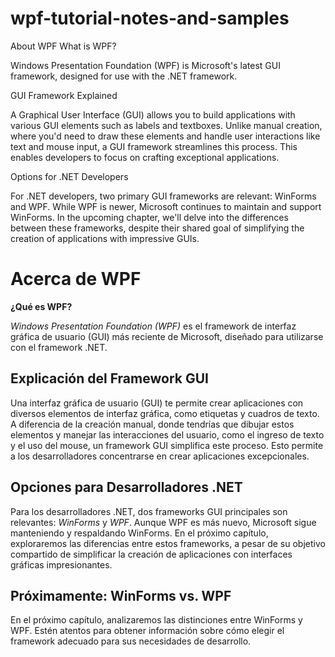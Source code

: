 # wpf-tutorial-notes-and-samples
About WPF
What is WPF?

Windows Presentation Foundation (WPF) is Microsoft's latest GUI framework, designed for use with the .NET framework.

GUI Framework Explained

A Graphical User Interface (GUI) allows you to build applications with various GUI elements such as labels and textboxes. Unlike manual creation, where you'd need to draw these elements and handle user interactions like text and mouse input, a GUI framework streamlines this process. This enables developers to focus on crafting exceptional applications.

Options for .NET Developers

For .NET developers, two primary GUI frameworks are relevant: WinForms and WPF. While WPF is newer, Microsoft continues to maintain and support WinForms. In the upcoming chapter, we'll delve into the differences between these frameworks, despite their shared goal of simplifying the creation of applications with impressive GUIs.

# Acerca de WPF

**¿Qué es WPF?**

*Windows Presentation Foundation (WPF)* es el framework de interfaz gráfica de usuario (GUI) más reciente de Microsoft, diseñado para utilizarse con el framework .NET.

## Explicación del Framework GUI

Una interfaz gráfica de usuario (GUI) te permite crear aplicaciones con diversos elementos de interfaz gráfica, como etiquetas y cuadros de texto. A diferencia de la creación manual, donde tendrías que dibujar estos elementos y manejar las interacciones del usuario, como el ingreso de texto y el uso del mouse, un framework GUI simplifica este proceso. Esto permite a los desarrolladores concentrarse en crear aplicaciones excepcionales.

## Opciones para Desarrolladores .NET

Para los desarrolladores .NET, dos frameworks GUI principales son relevantes: *WinForms* y *WPF*. Aunque WPF es más nuevo, Microsoft sigue manteniendo y respaldando WinForms. En el próximo capítulo, exploraremos las diferencias entre estos frameworks, a pesar de su objetivo compartido de simplificar la creación de aplicaciones con interfaces gráficas impresionantes.

## Próximamente: WinForms vs. WPF

En el próximo capítulo, analizaremos las distinciones entre WinForms y WPF. Estén atentos para obtener información sobre cómo elegir el framework adecuado para sus necesidades de desarrollo.

